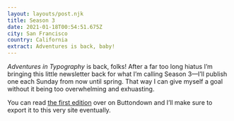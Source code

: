 ```yaml
---
layout: layouts/post.njk
title: Season 3
date: 2021-01-18T00:54:51.675Z
city: San Francisco
country: California
extract: Adventures is back, baby!
---
```


_Adventures in Typography_ is back, folks! After a far too long hiatus I’m bringing this little newsletter back for what I’m calling Season 3—I’ll publish one each Sunday from now until spring. That way I can give myself a goal without it being too overwhelming and exhuasting.

You can read [the first edition](https://buttondown.email/robinrendle/archive/newsletters/) over on Buttondown and I’ll make sure to export it to this very site eventually.
